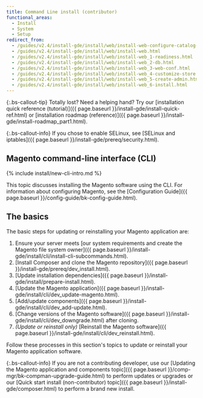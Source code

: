 ```yaml
---
title: Command Line install (contributor)
functional_areas:
  - Install
  - System
  - Setup
redirect_from:
  - /guides/v2.4/install-gde/install/web/install-web-configure-catalog-search.html
  - /guides/v2.4/install-gde/install/web/install-web.html
  - /guides/v2.4/install-gde/install/web/install-web_1-readiness.html
  - /guides/v2.4/install-gde/install/web/install-web_2-db.html
  - /guides/v2.4/install-gde/install/web/install-web_3-web-conf.html
  - /guides/v2.4/install-gde/install/web/install-web_4-customize-store.html
  - /guides/v2.4/install-gde/install/web/install-web_5-create-admin.html
  - /guides/v2.4/install-gde/install/web/install-web_6-install.html
---
```


{:.bs-callout-tip}
Totally lost? Need a helping hand? Try our [installation quick reference (tutorial)]({{ page.baseurl }}/install-gde/install-quick-ref.html) or [installation roadmap (reference)]({{ page.baseurl }}/install-gde/install-roadmap_part1.html).

{:.bs-callout-info}
If you chose to enable SELinux, see [SELinux and iptables]({{ page.baseurl }}/install-gde/prereq/security.html).

## Magento command-line interface (CLI)

{% include install/new-cli-intro.md %}

This topic discusses installing the Magento software using the CLI. For information about configuring Magento, see the [Configuration Guide]({{ page.baseurl }}/config-guide/bk-config-guide.html).

## The basics

The basic steps for updating or reinstalling your Magento application are:

1. Ensure your server meets [our system requirements and create the Magento file system owner]({{ page.baseurl }}/install-gde/install/cli/install-cli-subcommands.html).
1. [Install Composer and clone the Magento repository]({{ page.baseurl }}/install-gde/prereq/dev_install.html).
1. [Update installation dependencies]({{ page.baseurl }}/install-gde/install/prepare-install.html).
1. [Update the Magento application]({{ page.baseurl }}/install-gde/install/cli/dev_update-magento.html).
1. [Add/update components]({{ page.baseurl }}/install-gde/install/cli/dev_add-update.html).
1. [Change versions of the Magento software]({{ page.baseurl }}/install-gde/install/cli/dev_downgrade.html) after cloning.
1. _(Update or reinstall only)_ [Reinstall the Magento software]({{ page.baseurl }}/install-gde/install/cli/dev_reinstall.html).

Follow these processes in this section's topics to update or reinstall your Magento application software.

 {:.bs-callout-info}
If you are not a contributing developer, use our [Updating the Magento application and components topic]({{ page.baseurl }}/comp-mgr/bk-compman-upgrade-guide.html) to perform updates or upgrades or our [Quick start install (non-contributor) topic]({{ page.baseurl }}/install-gde/composer.html) to perform a brand new install.
